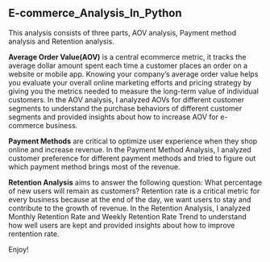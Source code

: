 ## E-commerce_Analysis_In_Python

This analysis consists of three parts, AOV analysis, Payment method analysis and Retention analysis.

**Average Order Value(AOV)** is a central ecommerce metric, it tracks the average dollar amount spent each time a customer places an order on a website or mobile app.
Knowing your company’s average order value helps you evaluate your overall online marketing efforts and pricing strategy by giving you the metrics needed to measure the long-term value of individual customers.
In the AOV analysis, I analyzed AOVs for different customer segments to understand the purchase behaviors of different customer segments and provided insights about how to increase AOV for e-commerce business.

**Payment Methods** are critical to optimize user experience when they shop online and increase revenue. In the Payment Method Analysis, I analyzed customer preference for different payment methods and tried to figure out which payment method brings most of the revenue.

**Retention Analysis** aims to answer the following question: What percentage of new users will remain as customers? Retention rate is a critical metric for every business because at the end of the day, we want users to stay and contribute to the growth of revenue.
In the Retention Analysis, I analyzed Monthly Retention Rate and Weekly Retention Rate Trend to understand how well users are kept and provided insights about how to improve rentention rate.

Enjoy!
